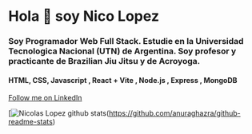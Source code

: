 <div>
  <h1 aling:"center"> Hola 👋 soy Nico Lopez</h1>
  <h3 aling:"center">Soy Programador Web Full Stack. Estudie en la Universidad Tecnologica Nacional (UTN) de Argentina. Soy profesor y practicante de Brazilian Jiu Jitsu y de Acroyoga.</h3>
  <h4 aling:"center"> HTML, CSS, Javascript , React + Vite , Node.js , Express , MongoDB </h4>
</div>

<div>
  <a href="https://www.instagram.com/nicolopezbjj/">
     </a>
</div>
<a class="libutton" href="https://www.linkedin.com/comm/mynetwork/discovery-see-all?usecase=PEOPLE_FOLLOWS&followMember=nicolopezdev" target="_blank">Follow me on LinkedIn</a>

[![Nicolas Lopez github stats](https://github-readme-stats.vercel.app/api?username=NicoLopezBjj])(https://github.com/anuraghazra/github-readme-stats)

